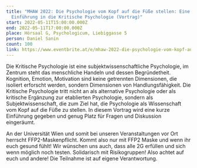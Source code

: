 ```yaml
---
title: "MHAW 2022: Die Psychologie vom Kopf auf die Füße stellen: Eine
  Einführung in die Kritische Psychologie (Vortrag)"
start: 2022-05-11T15:00:00.000Z
end: 2022-05-11T17:00:00.000Z
place: Hörsaal G, Psychologicum, Liebiggasse 5
person: Daniel Sanin
count: 100
link: https://www.eventbrite.at/e/mhaw-2022-die-psychologie-vom-kopf-auf-die-fue-stellen-vortrag-tickets-331327819427
---
```

Die Kritische Psychologie ist eine subjektwissenschaftliche Psychologie, im Zentrum steht das menschliche Handeln und dessen Begründetheit. Kognition, Emotion, Motivation sind keine getrennten Dimensionen, die isoliert erforscht werden, sondern Dimensionen von Handlungsfähigkeit. Die Kritische Psychologie tritt nicht an als alternative Psychologie oder als kritische Ergänzung zur etablierten Psychologie, sondern als Subjektwissenschaft, die zum Ziel hat, die Psychologie als Wissenschaft vom Kopf auf die Füße zu stellen. In diesem Vortrag wird eine kurze Einführung gegeben und genug Platz für Fragen und Diskussion eingeräumt.

An der Universität Wien und somit bei unseren Veranstaltungen vor Ort herrscht FFP2-Maskenpflicht. Kommt also nur mit FFP2 Maske und wenn ihr euch gesund fühlt! Wir wünschen uns auch, dass alle 2G erfüllen und sich wenn möglich noch testen. Solidarisch mit Risikogruppen! Also achtet auf euch und andere! Die Teilnahme ist auf eigene Verantwortung.